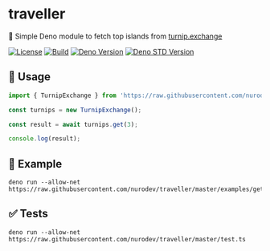 # traveller
🌱 Simple Deno module to fetch top islands from [turnip.exchange](https://turnip.exchange/)

[![License](https://img.shields.io/badge/-mit-blue.svg?longCache=true&style=for-the-badge)](https://github.com/nurodev/traveller/blob/master/LICENSE)
[![Build](https://img.shields.io/github/workflow/status/nurodev/traveller/%F0%9F%94%A8%20Build?label=%20&logo=github&logoColor=white&style=for-the-badge)](https://github.com/NuroDev/traveller/actions?query=workflow%3A%22%F0%9F%94%A8+Build%22) 
[![Deno Version](https://img.shields.io/badge/deno->=1.0.0-red.svg?longCache=true&style=for-the-badge)](https://github.com/denoland/deno)
[![Deno STD Version](https://img.shields.io/badge/std-0.52.0-brightgreen.svg?longCache=true&style=for-the-badge)](https://github.com/denoland/deno)

## 🔨 Usage
```typescript
import { TurnipExchange } from 'https://raw.githubusercontent.com/nurodev/traveller/master/mod.ts';

const turnips = new TurnipExchange();

const result = await turnips.get(3);

console.log(result);
```

## 🚀 Example
```shell
deno run --allow-net https://raw.githubusercontent.com/nurodev/traveller/master/examples/get.ts
```

## ✅ Tests
```shell
deno run --allow-net https://raw.githubusercontent.com/nurodev/traveller/master/test.ts
```
